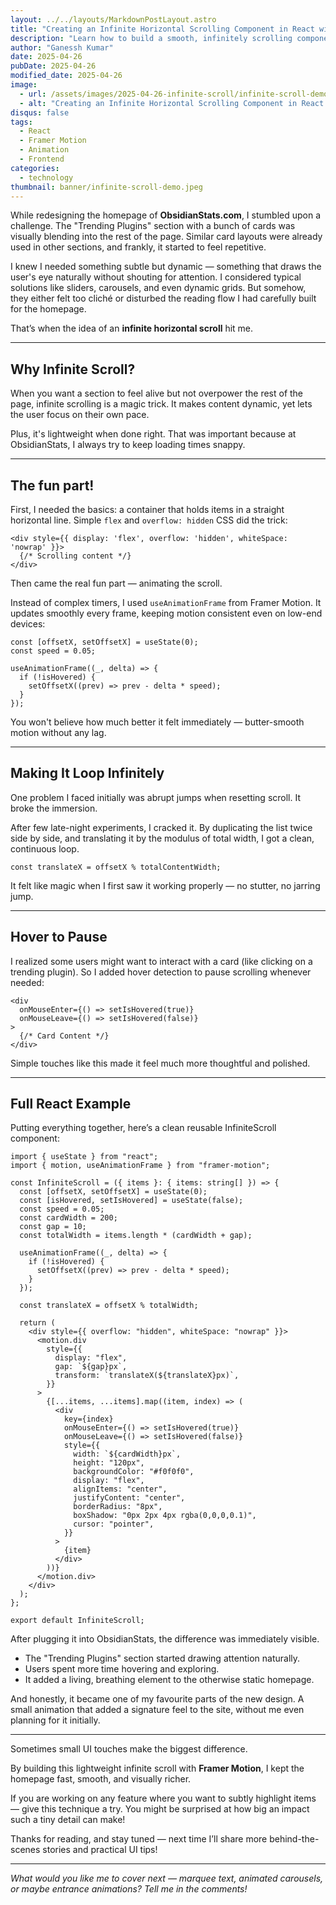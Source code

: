 ```yaml
---
layout: ../../layouts/MarkdownPostLayout.astro
title: "Creating an Infinite Horizontal Scrolling Component in React with Framer Motion"
description: "Learn how to build a smooth, infinitely scrolling component from right to left using React and Framer Motion animations."
author: "Ganessh Kumar"
date: 2025-04-26
pubDate: 2025-04-26
modified_date: 2025-04-26
image:
  - url: /assets/images/2025-04-26-infinite-scroll/infinite-scroll-demo.png
  - alt: "Creating an Infinite Horizontal Scrolling Component in React with Framer Motion"
disqus: false
tags:
  - React
  - Framer Motion
  - Animation
  - Frontend
categories:
  - technology
thumbnail: banner/infinite-scroll-demo.jpeg
---
```


While redesigning the homepage of **ObsidianStats.com**, I stumbled upon a challenge. The "Trending Plugins" section with a bunch of cards was visually blending into the rest of the page. Similar card layouts were already used in other sections, and frankly, it started to feel repetitive.

I knew I needed something subtle but dynamic — something that draws the user's eye naturally without shouting for attention. I considered typical solutions like sliders, carousels, and even dynamic grids. But somehow, they either felt too cliché or disturbed the reading flow I had carefully built for the homepage.

That’s when the idea of an **infinite horizontal scroll** hit me.

---

## Why Infinite Scroll?

When you want a section to feel alive but not overpower the rest of the page, infinite scrolling is a magic trick. It makes content dynamic, yet lets the user focus on their own pace.

Plus, it's lightweight when done right. That was important because at ObsidianStats, I always try to keep loading times snappy.


---

## The fun part!
First, I needed the basics: a container that holds items in a straight horizontal line. Simple `flex` and `overflow: hidden` CSS did the trick:

```tsx
<div style={{ display: 'flex', overflow: 'hidden', whiteSpace: 'nowrap' }}>
  {/* Scrolling content */}
</div>
```

Then came the real fun part — animating the scroll.

Instead of complex timers, I used `useAnimationFrame` from Framer Motion. It updates smoothly every frame, keeping motion consistent even on low-end devices:

```tsx
const [offsetX, setOffsetX] = useState(0);
const speed = 0.05;

useAnimationFrame((_, delta) => {
  if (!isHovered) {
    setOffsetX((prev) => prev - delta * speed);
  }
});
```

You won't believe how much better it felt immediately — butter-smooth motion without any lag.


---

## Making It Loop Infinitely

One problem I faced initially was abrupt jumps when resetting scroll. It broke the immersion.

After few late-night experiments, I cracked it. By duplicating the list twice side by side, and translating it by the modulus of total width, I got a clean, continuous loop.

```tsx
const translateX = offsetX % totalContentWidth;
```

It felt like magic when I first saw it working properly — no stutter, no jarring jump.


---

## Hover to Pause

I realized some users might want to interact with a card (like clicking on a trending plugin). So I added hover detection to pause scrolling whenever needed:

```tsx
<div 
  onMouseEnter={() => setIsHovered(true)} 
  onMouseLeave={() => setIsHovered(false)}
>
  {/* Card Content */}
</div>
```

Simple touches like this made it feel much more thoughtful and polished.


---

## Full React Example

Putting everything together, here’s a clean reusable InfiniteScroll component:

```tsx
import { useState } from "react";
import { motion, useAnimationFrame } from "framer-motion";

const InfiniteScroll = ({ items }: { items: string[] }) => {
  const [offsetX, setOffsetX] = useState(0);
  const [isHovered, setIsHovered] = useState(false);
  const speed = 0.05;
  const cardWidth = 200;
  const gap = 10;
  const totalWidth = items.length * (cardWidth + gap);

  useAnimationFrame((_, delta) => {
    if (!isHovered) {
      setOffsetX((prev) => prev - delta * speed);
    }
  });

  const translateX = offsetX % totalWidth;

  return (
    <div style={{ overflow: "hidden", whiteSpace: "nowrap" }}>
      <motion.div
        style={{
          display: "flex",
          gap: `${gap}px`,
          transform: `translateX(${translateX}px)`,
        }}
      >
        {[...items, ...items].map((item, index) => (
          <div
            key={index}
            onMouseEnter={() => setIsHovered(true)}
            onMouseLeave={() => setIsHovered(false)}
            style={{
              width: `${cardWidth}px`,
              height: "120px",
              backgroundColor: "#f0f0f0",
              display: "flex",
              alignItems: "center",
              justifyContent: "center",
              borderRadius: "8px",
              boxShadow: "0px 2px 4px rgba(0,0,0,0.1)",
              cursor: "pointer",
            }}
          >
            {item}
          </div>
        ))}
      </motion.div>
    </div>
  );
};

export default InfiniteScroll;
```

After plugging it into ObsidianStats, the difference was immediately visible.

- The "Trending Plugins" section started drawing attention naturally.
- Users spent more time hovering and exploring.
- It added a living, breathing element to the otherwise static homepage.

And honestly, it became one of my favourite parts of the new design. A small animation that added a signature feel to the site, without me even planning for it initially.


---

Sometimes small UI touches make the biggest difference.

By building this lightweight infinite scroll with **Framer Motion**, I kept the homepage fast, smooth, and visually richer.

If you are working on any feature where you want to subtly highlight items — give this technique a try. You might be surprised at how big an impact such a tiny detail can make!

Thanks for reading, and stay tuned — next time I’ll share more behind-the-scenes stories and practical UI tips!

---

_What would you like me to cover next — marquee text, animated carousels, or maybe entrance animations? Tell me in the comments!_

